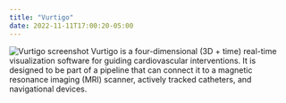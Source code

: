 ```yaml
---
title: "Vurtigo"
date: 2022-11-11T17:00:20-05:00
---
```

![Vurtigo screenshot](/assets/mainScreenshot.png)
Vurtigo is a four-dimensional (3D + time) real-time visualization software for guiding cardiovascular interventions.  It is designed to be part of a pipeline that can connect it to a magnetic resonance imaging (MRI) scanner, actively tracked catheters, and navigational devices.